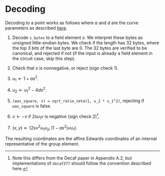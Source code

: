 # Decoding

Decoding to a point works as follows where $a$ and $d$ are the curve parameters as described [here](../decaf377.md#curve-parameters).

1. Decode `s_bytes` to a field element $s$. We interpret these bytes as unsigned
little-endian bytes. We check if the length has 32 bytes, where the top 3 bits
of the last byte are 0. The 32 bytes are verified to be canonical, and rejected if
not (if the input is already a field element in the circuit case, skip this step).

2. Check that $s$ is nonnegative, or reject (sign check 1).

3. $u_1 \gets 1 + as^2$.

4. $u_2 \gets u_1^2 - 4d s^2$.

5. `(was_square, v) = sqrt_ratio_zeta(1, u_2 * u_1^2)`, rejecting if `was_square` is false.

6. $v \gets -v$ if $2s u_1 v$ is negative (sign check 2)[^1].

7. $(x, y) \gets (2s v^2 u_1 u_2, (1 - as^2)vu_1)$.

The resulting coordinates are the affine Edwards coordinates of an internal
representative of the group element.

[^1]: Note this differs from the Decaf paper in Appendix A.2, but
implementations of `decaf377` should follow the convention described here.
